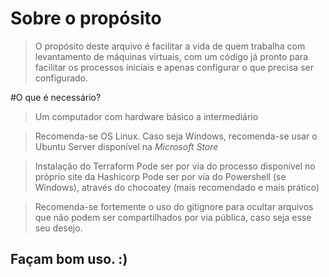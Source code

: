 # Sobre o propósito

> O propósito deste arquivo é facilitar a vida de quem trabalha com levantamento de máquinas virtuais, com um código já pronto para facilitar os processos iniciais
e apenas configurar o que precisa ser configurado.

#O que é necessário?

> Um computador com hardware básico a intermediário

> Recomenda-se OS Linux. Caso seja Windows, recomenda-se usar o Ubuntu Server disponível na *Microsoft Store*

> Instalação do Terraform
    Pode ser por via do processo disponível no próprio site da Hashicorp
    Pode ser por via do Powershell (se Windows), através do chocoatey (mais recomendado e mais prático)
    
> Recomenda-se fortemente o uso do gitignore para ocultar arquivos que não podem ser compartilhados por via pública, caso seja esse seu desejo.

## Façam bom uso. :)

